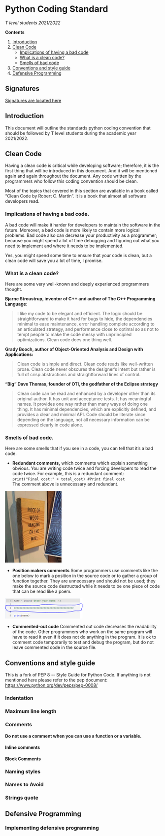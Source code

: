 # Python Coding Standard
*T level students 2021/2022*<br />

**Contents**<br />
1. [Introduction](TLEVEL-2021-22-CodingStandards.md#introduction)<br />
2. [Clean Code](TLEVEL-2021-22-CodingStandards.md#clean-code)<br />
   - [Implications of having a bad code](TLEVEL-2021-22-CodingStandards.md#implications-of-having-a-bad-code)<br />
   - [What is a clean code?](TLEVEL-2021-22-CodingStandards.md#what-is-a-clean-code)<br />
   - [Smells of bad code](TLEVEL-2021-22-CodingStandards.md#smells-of-bad-code)<br />
3. [Conventions and style guide](TLEVEL-2021-22-CodingStandards.md#conventions-and-style-guide)<br />
4. [Defensive Programming](TLEVEL-2021-22-CodingStandards.md#defensive-programming)<br />

## Signatures
[Signatures are located here](standards-signatures.md)

## Introduction
This document will outline the standards python coding convention that should be followed by T level students during the academic year 2021/2022. 

## Clean Code
Having a clean code is critical while developing software; therefore, it is the first thing that will be introduced in this document. And it will be mentioned again and again throughout the document. Any code written by the programmers who follow this coding convention should be clean.

Most of the topics that covered in this section are available in a book called “Clean Code by Robert C. Martin”. It is a book that almost all software developers read. 

### Implications of having a bad code.
A bad code will make it harder for developers to maintain the software in the future. Moreover, a bad code is more likely to contain more logical problems. Bad code also can decrease your productivity as a programmer; because you might spend a lot of time debugging and figuring out what you need to implement and where it needs to be implemented.

Yes, you might spend some time to ensure that your code is clean, but a clean code will save you a lot of time, I promise. 

### What is a clean code?
Here are some very well-known and deeply experienced programmers thought.

**Bjarne Stroustrup, inventor of C++ and author of The C++ Programming Language:**
> I like my code to be elegant and efficient. The logic should be straightforward to make it hard for bugs to hide, the dependencies minimal to ease maintenance, error handling complete according to an articulated strategy, and performance close to optimal so as not to tempt people to make the code messy with unprincipled optimizations. Clean code does one thing well.

**Grady Booch, author of Object-Oriented Analysis and Design with Applications:**
> Clean code is simple and direct. Clean code reads like well-written prose. Clean code never obscures the designer’s intent but rather is full of crisp abstractions and straightforward lines of control.

**“Big” Dave Thomas, founder of OTI, the godfather of the Eclipse strategy**
> Clean code can be read and enhanced by a developer other than its original author. It has unit and acceptance tests. It has meaningful names. It provides one way rather than many ways of doing one thing. It has minimal dependencies, which are explicitly defined, and provides a clear and minimal API. Code should be literate since depending on the language, not all necessary information can be expressed clearly in code alone.

### Smells of bad code.
Here are some smells that if you see in a code, you can tell that it’s a bad code.<br />
- **Redundant comments,** which comments which explain something obvious. You are writing code twice and forcing developers to read the code twice.  For example, this is a redundant comment:<br /> 
 `print("Final cost:" + total_cost) #Print final cost`<br />
The comment above is unnecessary and redundant.<br />
<img src="/image-assests/Wood.jpg" alt="" data-canonical-src="/image-assests/Wood.jpg" width="183" height="233" />

- **Position makers comments**
Some programmers use comments like the one below to mark a position in the source code or to gather a group of function together. They are unnecessary and should not be used; they make the source code destructed while it needs to be one piece of code that can be read like a poem.<br />
<img src="/image-assests/Poem.png" alt="" data-canonical-src="/image-assests/Poem.png" width="251" height="66" />

- **Commented-out code**
Commented out code decreases the readability of the code. Other programmers who work on the same program will have to read it even if it does not do anything in the program. It is ok to comment code temporarily to test and debug the program, but do not leave commented code in the source file.

## Conventions and style guide
This is a fork of PEP 8 -- Style Guide for Python Code. If anything is not mentioned here please refer to the pep document:<br />https://www.python.org/dev/peps/pep-0008/
### Indentation
### Maximum line length
### Comments
#### Do not use a comment when you can use a function or a variable.
#### Inline comments
#### Block Comments
### Naming styles
### Names to Avoid
### Strings quote

## Defensive Programming
### Implementing defensive programming
